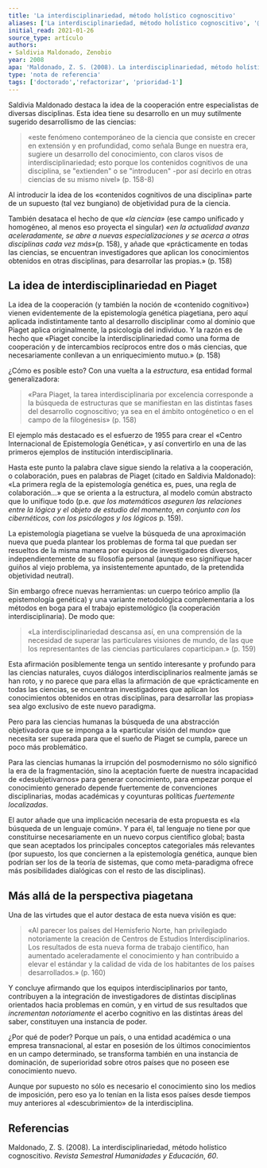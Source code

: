 ```yaml
---
title: 'La interdisciplinariedad, método holístico cognoscitivo'
aliases: ['La interdisciplinariedad, método holístico cognoscitivo', '@maldonado2008interdisciplinariedad']
initial_read: 2021-01-26
source_type: artículo
authors: 
- Saldivia Maldonado, Zenobio
year: 2008
apa: 'Maldonado, Z. S. (2008). La interdisciplinariedad, método holístico cognoscitivo. Revista Semestral Humanidades y Educación, 60.'
type: 'nota de referencia'
tags: ['doctorado','refactorizar', 'prioridad-1']
---
```


Saldivia Maldonado destaca la idea de la cooperación entre especialistas de diversas disciplinas. Esta idea tiene su desarrollo en un muy sutilmente sugerido desarrollismo de las ciencias:

>«este fenómeno contemporáneo de la ciencia que consiste en crecer en extensión y en profundidad, como señala Bunge en nuestra era, sugiere un desarrollo del conocimiento, con claros visos de interdisciplinariedad; esto porque los contenidos cognitivos de una disciplina, se "extienden" o se "introducen" -por así decirlo en otras ciencias de su mismo nivel» (p. 158-8)

Al introducir la idea de los «contenidos cognitivos de una disciplina» parte de un supuesto (tal vez bungiano) de objetividad pura de la ciencia.

También desataca el hecho de que *«la ciencia»* (ese campo unificado y homogéneo, al menos eso proyecta el singular) *«en la actualidad avanza aceleradamente, se abre a nuevas especializaciones y se acerca a otras disciplinas cada vez más»*(p. 158), y añade que «prácticamente en todas las ciencias, se encuentran investigadores que aplican los conocimientos obtenidos en otras disciplinas, para desarrollar las propias.» (p. 158)

## La idea de interdisciplinariedad en Piaget

La idea de la cooperación (y también la noción de «contenido cognitivo») vienen evidentemente de la epistemología genética piagetiana, pero aquí aplicada indistintamente tanto al desarrollo disciplinar como al dominio que Piaget aplica originalmente, la psicología del individuo. Y la razón es de hecho que «Piaget concibe la interdisciplinariedad como una forma de cooperación y de intercambios recíprocos entre dos o más ciencias, que necesariamente conllevan a un enriquecimiento mutuo.» (p. 158)

¿Cómo es posible esto? Con una vuelta a la *estructura*, esa entidad formal generalizadora:

>«Para Piaget, la tarea interdisciplinaria por excelencia corresponde a la búsqueda de estructuras que se manifiestan en las distintas fases del desarrollo cognoscitivo; ya sea en el ámbito ontogénetico o en el campo de la filogénesis» (p. 158)

El ejemplo más destacado es el esfuerzo de 1955 para crear el «Centro Internacional de Epistemología Genética», y así convertirlo en una de las primeros ejemplos de institución interdisciplinaria.

Hasta este punto la palabra clave sigue siendo la relativa a la cooperación, o colaboración, pues en palabras de Piaget (citado en Saldivia Maldonado): «La primera regla de la epistemología genética es, pues, una regla de colaboración...» que se orienta a la estructura, al modelo común abstracto que lo unifique todo (p.e. *que los matemáticos aseguren las relaciones entre la lógica y el objeto de estudio del momento, en conjunto con los cibernéticos, con los psicólogos y los lógicos* p. 159).

La epistemología piagetiana se vuelve la búsqueda de una aproximación nueva que pueda plantear los problemas de forma tal que puedan ser resueltos de la misma manera por equipos de investigadores diversos, independientemente de su filosofía personal (aunque eso signifique hacer guiños al viejo problema, ya insistentemente apuntado, de la pretendida objetividad neutral).

Sin embargo ofrece nuevas herramientas: un cuerpo teórico amplio (la epistemología genética) y una variante metodológica complementaria a los métodos en boga para el trabajo epistemológico (la cooperación interdisciplinaria). De modo que:

>«La interdisciplinariedad descansa así, en una comprensión de la necesidad de superar las particulares visiones de mundo, de las que los representantes de las ciencias particulares coparticipan.» (p. 159)

Esta afirmación posiblemente tenga un sentido interesante y profundo para las ciencias naturales, cuyos diálogos interdisciplinarios realmente jamás se han roto, y no parece que para ellas la afirmación de que «prácticamente en todas las ciencias, se encuentran investigadores que aplican los conocimientos obtenidos en otras disciplinas, para desarrollar las propias» sea algo exclusivo de este nuevo paradigma.

Pero para las ciencias humanas la búsqueda de una abstracción objetivadora que se imponga a la «particular visión del mundo» que necesita ser superada para que el sueño de Piaget se cumpla, parece un poco más problemático.

Para las ciencias humanas la irrupción del posmodernismo no sólo significó la era de la fragmentación, sino la aceptación fuerte de nuestra incapacidad de «desubjetivarnos» para generar conocimiento, para empezar porque el conocimiento generado depende fuertemente de convenciones disciplinarias, modas académicas y coyunturas políticas *fuertemente localizadas*.

El autor añade que una implicación necesaria de esta propuesta es  «la búsqueda de un lenguaje común». Y para él, tal lenguaje no tiene por que constituirse necesariamente en un nuevo corpus científico global; basta que sean aceptados los principales conceptos categoriales más relevantes (por supuesto, los que conciernen a la epistemología genética, aunque bien podrían ser los de la teoría de sistemas, que como meta-paradigma ofrece más posibilidades dialógicas con el resto de las disciplinas).

## Más allá de la perspectiva piagetana

Una de las virtudes que el autor destaca de esta nueva visión es que:

>«Al parecer los países del Hemisferio Norte, han privilegiado notoriamente la creación de Centros de Estudios Interdisciplinarios. Los resultados de esta nueva forma de trabajo científico, han aumentado aceleradamente el conocimiento y han contribuido a elevar el estándar y la calidad de vida de los habitantes de los países desarrollados.» (p. 160)

Y concluye afirmando que los equipos interdisciplinarios por tanto, contribuyen a la integración de investigadores de distintas disciplinas orientados hacia problemas en común, y en virtud de sus resultados que *incrementan notoriamente* el acerbo cognitivo en las distintas áreas del saber, constituyen una instancia de poder.

¿Por qué de poder? Porque un país, o una entidad académica o una empresa transnacional, al estar en posesión de los últimos conocimientos en un campo determinado, se transforma también en una instancia de dominación, de superioridad sobre otros países que no poseen ese conocimiento nuevo.

Aunque por supuesto no sólo es necesario el conocimiento sino los medios de imposición, pero eso ya lo tenían en la lista esos países desde tiempos muy anteriores al «descubrimiento» de la interdisciplina.

## Referencias

Maldonado, Z. S. (2008). La interdisciplinariedad, método holístico cognoscitivo. _Revista Semestral Humanidades y Educación_, _60_.